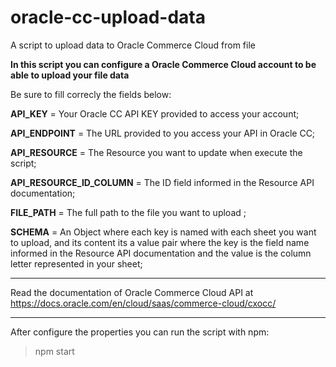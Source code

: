 # oracle-cc-upload-data
A script to upload data to Oracle Commerce Cloud from file

**In this script you can configure a Oracle Commerce Cloud account to be able to upload your file data**

Be sure to fill correcly the fields below:

**API_KEY** = Your Oracle CC API KEY provided to access your account;

**API_ENDPOINT** = The URL provided to you access your API in Oracle CC;

**API_RESOURCE** = The Resource you want to update when execute the script;

**API_RESOURCE_ID_COLUMN** = The ID field informed in the Resource API documentation;

**FILE_PATH** = The full path to the file you want to upload ;

**SCHEMA** = An Object where each key is named with each sheet you want to upload, and its content its a value pair where the key is the field name informed in the Resource API documentation and the value is the column letter represented in your sheet;

---

Read the documentation of Oracle Commerce Cloud API at https://docs.oracle.com/en/cloud/saas/commerce-cloud/cxocc/

---

After configure the properties you can run the script with npm:

> npm start
